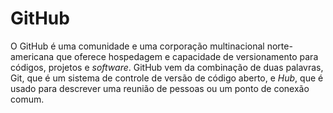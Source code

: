 # GitHub

O GitHub é uma comunidade e uma corporação multinacional norte-americana que oferece hospedagem e capacidade de versionamento para códigos, projetos e _software_. GitHub vem da combinação de duas palavras, Git, que é um sistema de controle de versão de código aberto, e _Hub_, que é usado para descrever uma reunião de pessoas ou um ponto de conexão comum.
